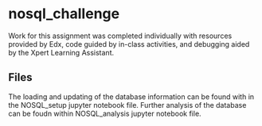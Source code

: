 # nosql_challenge

Work for this assignment was completed individually with resources provided by Edx, code guided by in-class activities, and debugging aided by the Xpert Learning Assistant. 

## Files

The loading and updating of the database information can be found with in the NOSQL_setup jupyter notebook file. Further analysis of the database can be foudn within NOSQL_analysis jupyter notebook file.